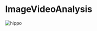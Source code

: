 # ImageVideoAnalysis

![hippo](https://github.com/olisheldon/ImageVideoAnalysis/tree/main/output_videos/results-gif-001.gif)
